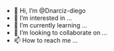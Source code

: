 - 👋 Hi, I’m @Dnarciz-diego
- 👀 I’m interested in ...
- 🌱 I’m currently learning ...
- 💞️ I’m looking to collaborate on ...
- 📫 How to reach me ...

<!---
Dnarciz-diego/Dnarciz-diego is a ✨ special ✨ repository because its `README.md` (this file) appears on your GitHub profile.
You can click the Preview link to take a look at your changes.
--->
